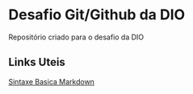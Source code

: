 # Desafio Git/Github da DIO
Repositório  criado para o desafio da DIO

## Links Uteis
[Sintaxe Basica Markdown](https://www.markdownguide.org/basic-syntax/)
